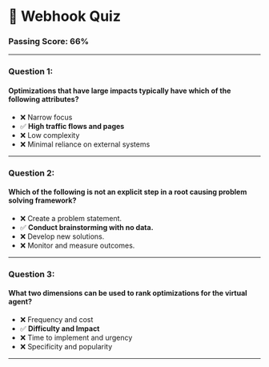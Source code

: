 # 🚀 Webhook Quiz

### Passing Score: 66%

---

### Question 1:  
#### Optimizations that have large impacts typically have which of the following attributes?  
- ❌ Narrow focus  
- ✅ **High traffic flows and pages**  
- ❌ Low complexity  
- ❌ Minimal reliance on external systems  

---

### Question 2:  
#### Which of the following is not an explicit step in a root causing problem solving framework?  
- ❌ Create a problem statement.  
- ✅ **Conduct brainstorming with no data.**  
- ❌ Develop new solutions.  
- ❌ Monitor and measure outcomes.  

---

### Question 3:  
#### What two dimensions can be used to rank optimizations for the virtual agent?  
- ❌ Frequency and cost  
- ✅ **Difficulty and Impact**  
- ❌ Time to implement and urgency  
- ❌ Specificity and popularity  

---

